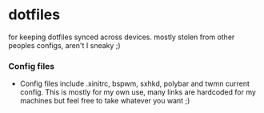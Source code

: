 # dotfiles
for keeping dotfiles synced across devices. 
mostly stolen from other peoples configs, aren't I sneaky ;)

### Config files
- Config files include .xinitrc, bspwm, sxhkd, polybar and twmn current config. This is mostly for my own use, many links are hardcoded for my machines but feel free to take whatever you want ;)
